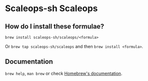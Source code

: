 # Scaleops-sh Scaleops

## How do I install these formulae?

`brew install scaleops-sh/scaleops/<formula>`

Or `brew tap scaleops-sh/scaleops` and then `brew install <formula>`.

## Documentation

`brew help`, `man brew` or check [Homebrew's documentation](https://docs.brew.sh).
